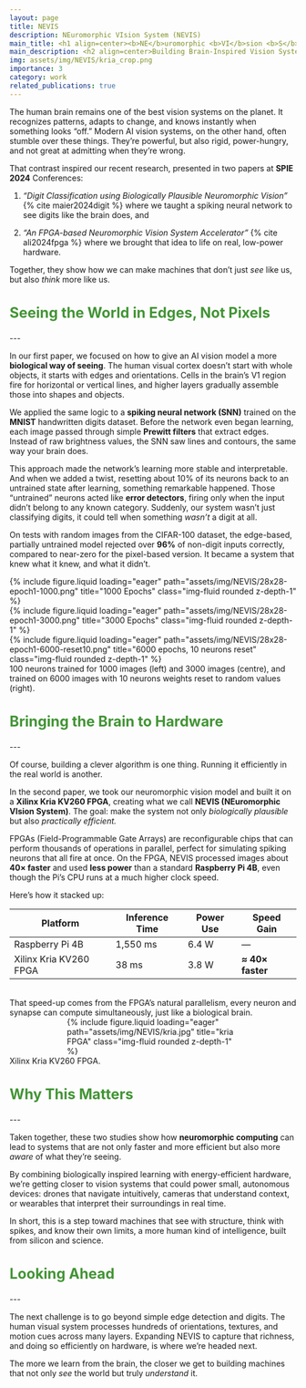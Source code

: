 ```yaml
---
layout: page
title: NEVIS
description: NEuromorphic VIsion System (NEVIS)
main_title: <h1 align=center><b>NE</b>uromorphic <b>VI</b>sion <b>S</b>ystem (<b>NEVIS</b>)</h1><hr>
main_description: <h2 align=center>Building Brain-Inspired Vision Systems That See, and Think, Like We Do</h2>
img: assets/img/NEVIS/kria_crop.png
importance: 3
category: work
related_publications: true
---
```

<style>
h2   {
     color: #429435;
     font-size:180%;
     }
</style>


The human brain remains one of the best vision systems on the planet. It recognizes patterns, adapts to change, and knows instantly when something looks “off.” Modern AI vision systems, on the other hand, often stumble over these things. They’re powerful, but also rigid, power-hungry, and not great at admitting when they’re wrong.

That contrast inspired our recent research, presented in two papers at **SPIE 2024** Conferences:

1. _“Digit Classification using Biologically Plausible Neuromorphic Vision”_ {% cite  maier2024digit %} where we taught a spiking neural network to see digits like the brain does, and

2. _“An FPGA-based Neuromorphic Vision System Accelerator”_ {% cite ali2024fpga %} where we brought that idea to life on real, low-power hardware.


Together, they show how we can make machines that don’t just _see_ like us, but also _think_ more like us.


<h2>Seeing the World in Edges, Not Pixels</h2>
---

In our first paper, we focused on how to give an AI vision model a more **biological way of seeing**. The human visual cortex doesn’t start with whole objects, it starts with edges and orientations. Cells in the brain’s V1 region fire for horizontal or vertical lines, and higher layers gradually assemble those into shapes and objects.

We applied the same logic to a **spiking neural network (SNN)** trained on the **MNIST** handwritten digits dataset. Before the network even began learning, each image passed through simple **Prewitt filters** that extract edges. Instead of raw brightness values, the SNN saw lines and contours, the same way your brain does.

This approach made the network’s learning more stable and interpretable. And when we added a twist, resetting about 10% of its neurons back to an untrained state after learning, something remarkable happened. Those “untrained” neurons acted like **error detectors**, firing only when the input didn’t belong to any known category. Suddenly, our system wasn’t just classifying digits, it could tell when something _wasn’t_ a digit at all.

On tests with random images from the CIFAR-100 dataset, the edge-based, partially untrained model rejected over **96%** of non-digit inputs correctly, compared to near-zero for the pixel-based version. It became a system that knew what it knew, and what it didn’t.


<div class="row">
    <div class="col-sm mt-3 mt-md-0">
        {% include figure.liquid loading="eager" path="assets/img/NEVIS/28x28-epoch1-1000.png" title="1000 Epochs" class="img-fluid rounded z-depth-1" %}
    </div>
    <div class="col-sm mt-3 mt-md-0">
        {% include figure.liquid loading="eager" path="assets/img/NEVIS/28x28-epoch1-3000.png" title="3000 Epochs" class="img-fluid rounded z-depth-1" %}
    </div>
    <div class="col-sm mt-3 mt-md-0">
        {% include figure.liquid loading="eager" path="assets/img/NEVIS/28x28-epoch1-6000-reset10.png" title="6000 epochs, 10 neurons reset" class="img-fluid rounded z-depth-1" %}
    </div>
</div>
<div class="caption">
100 neurons trained for 1000 images (left) and 3000 images (centre), and trained on 6000 images with 10 neurons weights reset to random values (right).
</div>



<h2>Bringing the Brain to Hardware</h2>
---

Of course, building a clever algorithm is one thing. Running it efficiently in the real world is another.

In the second paper, we took our neuromorphic vision model and built it on a **Xilinx Kria KV260 FPGA**, creating what we call **NEVIS (NEuromorphic VIsion System)**. The goal: make the system not only _biologically plausible_ but also _practically efficient._

FPGAs (Field-Programmable Gate Arrays) are reconfigurable chips that can perform thousands of operations in parallel, perfect for simulating spiking neurons that all fire at once. On the FPGA, NEVIS processed images about **40× faster** and used **less power** than a standard **Raspberry Pi 4B**, even though the Pi’s CPU runs at a much higher clock speed.

Here’s how it stacked up:

|Platform|Inference Time|Power Use|Speed Gain|
|---|---|---|---|
|Raspberry Pi 4B|1,550 ms|6.4 W|—|
|Xilinx Kria KV260 FPGA|38 ms|3.8 W|**≈ 40× faster**|

<br>
That speed-up comes from the FPGA’s natural parallelism, every neuron and synapse can compute simultaneously, just like a biological brain.

<div style="padding-left:20%; padding-right:20%;">
    <div class="col-sm mt-3 mt-md-0">
        {% include figure.liquid loading="eager" path="assets/img/NEVIS/kria.jpg" title="kria FPGA" class="img-fluid rounded z-depth-1" %}
    </div>
</div>
<div class="caption">
Xilinx Kria KV260 FPGA.
</div>


<h2>Why This Matters</h2>
---

Taken together, these two studies show how **neuromorphic computing** can lead to systems that are not only faster and more efficient but also more _aware_ of what they’re seeing.

By combining biologically inspired learning with energy-efficient hardware, we’re getting closer to vision systems that could power small, autonomous devices: drones that navigate intuitively, cameras that understand context, or wearables that interpret their surroundings in real time.

In short, this is a step toward machines that see with structure, think with spikes, and know their own limits, a more human kind of intelligence, built from silicon and science.


<h2>Looking Ahead</h2>
---

The next challenge is to go beyond simple edge detection and digits. The human visual system processes hundreds of orientations, textures, and motion cues across many layers. Expanding NEVIS to capture that richness, and doing so efficiently on hardware, is where we’re headed next.

The more we learn from the brain, the closer we get to building machines that not only _see_ the world but truly _understand_ it.
